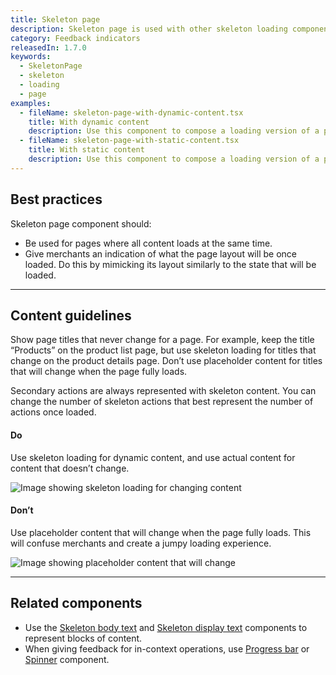 ```yaml
---
title: Skeleton page
description: Skeleton page is used with other skeleton loading components to provide a low fidelity representation of the user interface (UI) before content appears on the page. It improves load times perceived by merchants.
category: Feedback indicators
releasedIn: 1.7.0
keywords:
  - SkeletonPage
  - skeleton
  - loading
  - page
examples:
  - fileName: skeleton-page-with-dynamic-content.tsx
    title: With dynamic content
    description: Use this component to compose a loading version of a page where the page title and header content are dynamic, meaning, the content changes.
  - fileName: skeleton-page-with-static-content.tsx
    title: With static content
    description: Use this component to compose a loading version of a page where the page title and header content are known and stay the same.
---
```


## Best practices

Skeleton page component should:

- Be used for pages where all content loads at the same time.
- Give merchants an indication of what the page layout will be once loaded. Do this by mimicking its layout similarly to the state that will be loaded.

---

## Content guidelines

Show page titles that never change for a page. For example, keep the title “Products” on the product list page, but use skeleton loading for titles that change on the product details page. Don’t use placeholder content for titles that will change when the page fully loads.

Secondary actions are always represented with skeleton content. You can change the number of skeleton actions that best represent the number of actions once loaded.

<!-- dodont -->

#### Do

Use skeleton loading for dynamic content, and use actual content for content that doesn’t change.

![Image showing skeleton loading for changing content](/images/components/skeleton-page/do-use-skeleton-for-changing-content@2x.png)

#### Don’t

Use placeholder content that will change when the page fully loads. This will confuse merchants and create a jumpy loading experience.

![Image showing placeholder content that will change](/images/components/skeleton-page/dont-use-placeholder-content-that-will-change@2x.png)

<!-- end -->

---

## Related components

- Use the [Skeleton body text](https://polaris.shopify.com/components/skeleton-body-text) and [Skeleton display text](https://polaris.shopify.com/components/skeleton-display-text) components to represent blocks of content.
- When giving feedback for in-context operations, use [Progress bar](https://polaris.shopify.com/components/progress-bar) or [Spinner](https://polaris.shopify.com/components/spinner) component.
